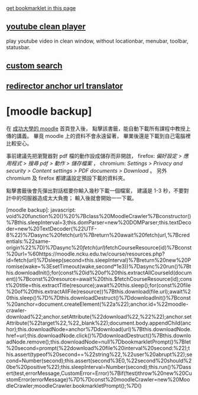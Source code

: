 <meta charset="UTF-8">

<a href="//gholk.github.io/bookmarklet">
  get bookmarklet in this page
</a>

<h2>
<a title="play youtube video in clean browser window"
   href='javascript:void function () {const urlToPlayer={};urlToPlayer.youtube=function(location){const scan=location.search.match(/[&\/\?]v=([^&]*)/);const id=scan[1];return"https://youtube.com/embed/"+id};function openCleanWindow(url){window.open(url,"clean youtube player","resizable")}function createButton(){const menuId="menu-container";const button=document.createElement("button");button.textContent="clean window";button.onclick=(()=>{const url=urlToPlayer.youtube(location);openCleanWindow(url)});document.getElementById(menuId).appendChild(button)}openCleanWindow(urlToPlayer.youtube(location));}()'>
   youtube clean player
</a>
</h2>

play youtube video in clean window,
without locationbar, menubar, toolbar, statusbar.


<h2>
  <a href='javascript:void function () {const map={};map.set=function(alias,url,name){this[alias]={url:url,name:name}};map.createForm=function(key){const form=document.createElement("form");const search=this[key];form.action=search.url;form.target="_blank";const input=document.createElement("input");input.name=search.name;form.appendChild(input);return form};map.search=function(key,string){const form=this.createForm(key);form.querySelector("input").value=string;document.documentElement.appendChild(form);form.submit()};map.set("pttpedia","http://zh.pttpedia.wikia.com/wiki/特殊:搜索","query");function promptSearch(string){if(!string)string=prompt("custom search");const scan=string.match(/([^\s]+)\s(.*)$/);const key=scan[1];const value=scan[2];map.search(key,value)}promptSearch();}()'>
  custom search
  </a>
</h2>

<h2>
<a title="jupmer translator"
href='javascript:void function () {var jumperTranslator={urlScheme:null,decode:decodeURIComponent,translate:function(url){const scan;if(scan=url.match(this.urlScheme)){return this.decode(scan[1])}else return null},modifyAnchor:function(anchor){const newUrl=this.translate(anchor.href);if(typeof newUrl=="string")anchor.href=newUrl;return anchor},modifyAllAnchor:function(){for(const anchor of document.querySelectorAll("a")){this.modifyAnchor(anchor)}},promptUrlScheme:function(){const urlRegexpString=prompt("url scheme regexp");this.urlScheme=new RegExp(urlRegexpString)}};jumperTranslator.promptUrlScheme();}()'>
redirector anchor url translator</a>
</h2>

# [moodle backup]
在 [成功大學的 moodle][moodle.ncku] 首頁登入後，
點擊該書籤，能自動下載所有課程中教授上傳的講義。
畢竟 moodle 上的資料不會永遠留著，
畢業後還是下載到自己電腦裡比較安心。

事前建議先把瀏覽器對 pdf 檔的動作設成儲存而非開啟，
firefox: *偏好設定 > 應用程式 > 搜尋 pdf > 動作 > 儲存檔案* ，
chromium: *Settings > Privacy and security >
Content settings > PDF documents > Download* 。
另外 chromium 及 firefox 都建議設定預設下載的資料夾。

點擊書籤後會先彈出對話框要你輸入幾秒下載一個檔案，
建議是 1-3 秒，不要對計中的伺服器造成太大負擔；
輸入後就會開始一一下載。

[moodle.ncku]: https://moodle.ncku.edu.tw/
[moodle backup]: javascript: void%20function%20()%20%7Bclass%20MoodleCrawler%7Bconstructor()%7Bthis.sleepInterval=3;this.domParser=new%20DOMParser;this.textDecoder=new%20TextDecoder(%22UTF-8%22)%7Dasync%20fetch(url)%7Breturn%20await%20fetch(url,%7Bcredentials:%22same-origin%22%7D)%7Dasync%20$fetch(url)%7Bconst%20response=await%20this.fetch(url);const%20html=await%20response.text();const%20dom=this.domParser.parseFromString(html,%22text/html%22);return%20dom%7D*extractAllCourseId(document)%7Bconst%20anchorList=document.querySelectorAll(%22.block_course_list%20a%22);for(const%20anchor%20of%20anchorList)%7Bconst%20url=new%20URL(anchor.href);yield%20url.searchParams.get(%22id%22)%7D%7DextractTitle(document)%7Breturn%20document.getElementById(%22logobox%22).textContent%7D*extractAllFile(document)%7Bconst%20tableRowNonEmptySelector=%22#region-main-box%20tr%5Bclass%5D%22;for(const%20tr%20of%20document.querySelectorAll(tableRowNonEmptySelector))%7Bconst%20url=tr.querySelector(%22a%22).href;let%20description=tr.querySelector(%22td:last-child%22).textContent;description=description.trim();yield%7Burl:url,description:description%7D%7D%7Dasync%20$fetchCourseResource(id)%7Bconst%20url=%60https://moodle.ncku.edu.tw/course/resources.php?id=$%7Bid%7D%60;return%20await%20this.$fetch(url)%7Dsleep(second=this.sleepInterval)%7Breturn%20new%20Promise(wake=%3EsetTimeout(wake,second*1e3))%7Dasync%20run()%7Bthis.downloadInit();for(const%20id%20of%20this.extractAllCourseId(document))%7Bconst%20resource=await%20this.$fetchCourseResource(id);const%20title=this.extractTitle(resource);await%20this.sleep();for(const%20file%20of%20this.extractAllFile(resource))%7Bthis.download(file.url);await%20this.sleep()%7D%7Dthis.downloadDestruct()%7DdownloadInit()%7Bconst%20anchor=document.createElement(%22a%22);anchor.id=%22moodle-crawler-download%22;anchor.setAttribute(%22download%22,%22%22);anchor.setAttribute(%22target%22,%22_blank%22);document.body.appendChild(anchor);this.downloadNode=anchor%7Ddownload(url)%7Bthis.downloadNode.href=url;this.downloadNode.click()%7DdownloadDestruct()%7Bthis.downloadNode.remove();this.downloadNode=null%7DbookmarkletPrompt()%7Blet%20second=prompt(%22download%20file%20interval%20second:%22);this.assert(typeof%20second==%22string%22,%22user%20abrupt%22);second=Number(second);this.assert(second%3E0,%22second%20should%20be%20positive%22);this.sleepInterval=Number(second);this.run()%7Dassert(test,errorMessage,CustomError=Error)%7Bif(!test)throw%20new%20CustomError(errorMessage)%7D%7Dconst%20moodleCrawler=new%20MoodleCrawler;moodleCrawler.bookmarkletPrompt();%7D()
